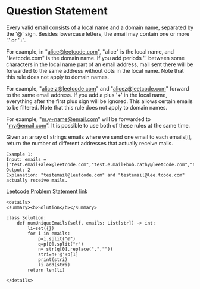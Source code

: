 # Question Statement 

Every valid email consists of a local name and a domain name, separated by the '@' sign. Besides lowercase letters, the email may contain one or more '.' or '+'.

For example, in "alice@leetcode.com", "alice" is the local name, and "leetcode.com" is the domain name.
If you add periods '.' between some characters in the local name part of an email address, mail sent there will be forwarded to the same address without dots in the local name. Note that this rule does not apply to domain names.

For example, "alice.z@leetcode.com" and "alicez@leetcode.com" forward to the same email address.
If you add a plus '+' in the local name, everything after the first plus sign will be ignored. This allows certain emails to be filtered. Note that this rule does not apply to domain names.

For example, "m.y+name@email.com" will be forwarded to "my@email.com".
It is possible to use both of these rules at the same time.

Given an array of strings emails where we send one email to each emails[i], return the number of different addresses that actually receive mails.


 ```
 Example 1:
 Input: emails =["test.email+alex@leetcode.com","test.e.mail+bob.cathy@leetcode.com","testemail+david@lee.tcode.com"]
 Output: 2
 Explanation: "testemail@leetcode.com" and "testemail@lee.tcode.com" actually receive mails. 
 ```
[Leetcode Problem Statement link](https://leetcode.com/explore/interview/card/google/67/sql-2/3044/) 
```  
<details>
<summary><b>Solution</b></summary>

class Solution:
    def numUniqueEmails(self, emails: List[str]) -> int:
        li=set({})
        for i in emails:
            p=i.split("@")
            q=p[0].split("+")
            n= str(q[0].replace(".",""))
            stri=n+'@'+p[1]
            print(stri)
            li.add(stri)
        return len(li)

</details>
 ```      
            
        
